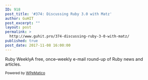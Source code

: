 ```yaml
---
ID: 918
post_title: '#374: Discussing Ruby 3.0 with Matz'
author: GuHIT
post_excerpt: ""
layout: post
permalink: >
  http://www.guhit.pro/374-discussing-ruby-3-0-with-matz/
published: true
post_date: 2017-11-08 16:00:00
---
```

Ruby WeeklyA free, once&ndash;weekly e-mail round-up of Ruby news and articles.<p class="wpematico_credit"><small>Powered by <a href="http://www.wpematico.com" target="_blank">WPeMatico</a></small></p>